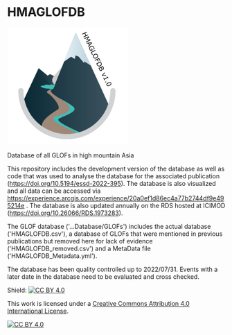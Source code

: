 # HMAGLOFDB

![alt text](https://github.com/fidelsteiner/HMAGLOFDB/blob/main/gitLOGO.png?raw=true)

Database of all GLOFs in high mountain Asia

This repository includes the development version of the database as well as code that was used to analyse the database for the associated publication (https://doi.org/10.5194/essd-2022-395). The database is also visualized and all data can be accessed via https://experience.arcgis.com/experience/20a0ef1d86ec4a77b2744df9e495214e . The database is also updated annually on the RDS hosted at ICIMOD (https://doi.org/10.26066/RDS.1973283).

The GLOF database ('...Database/GLOFs') includes the actual database ('HMAGLOFDB.csv'), a database of GLOFs that were mentioned in previous publications but removed here for lack of evidence ('HMAGLOFDB_removed.csv') and a MetaData file ('HMAGLOFDB_Metadata.yml').

The database has been quality controlled up to 2022/07/31. Events with a later date in the database need to be evaluated and cross checked. 

Shield: [![CC BY 4.0][cc-by-shield]][cc-by]

This work is licensed under a
[Creative Commons Attribution 4.0 International License][cc-by].

[![CC BY 4.0][cc-by-image]][cc-by]

[cc-by]: http://creativecommons.org/licenses/by/4.0/
[cc-by-image]: https://i.creativecommons.org/l/by/4.0/88x31.png
[cc-by-shield]: https://img.shields.io/badge/License-CC%20BY%204.0-lightgrey.svg
